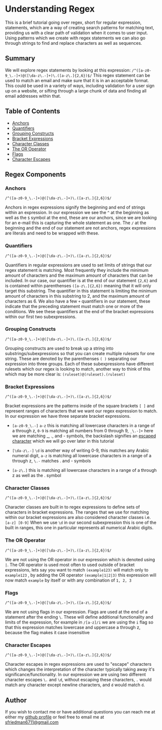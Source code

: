 # Understanding Regex

This is a brief tutorial going over regex, short for regular expression, statements, which are a way of creating search patterns for matching text, providing us with a clear path of validation when it comes to user input. Using patterns which we create with regex statements we can also go through strings to find and replace characters as well as sequences.

## Summary
We will explore regex statements by looking at this expression: `/^([a-z0-9_\.-]+)@([\da-z\.-]+)\.([a-z\.]{2,6})$/`
This regex statement can be used to match an email and make sure that it is in an acceptable format. This could be used in a variety of ways, including validation for a user sign up on a website, or sifting through a large chunk of data and finding all email addresses within that.

## Table of Contents

- [Anchors](#anchors)
- [Quantifiers](#quantifiers)
- [Grouping Constructs](#grouping-constructs)
- [Bracket Expressions](#bracket-expressions)
- [Character Classes](#character-classes)
- [The OR Operator](#the-or-operator)
- [Flags](#flags)
- [Character Escapes](#character-escapes)

## Regex Components

### Anchors
`/^([a-z0-9_\.-]+)@([\da-z\.-]+)\.([a-z\.]{2,6})$/`

Anchors in regex expressions signify the beginning and end of strings within an expression. In our expression we see the `^` at the beginning as well as the `$` symbol at the end, these are our anchors, since we are looking for an e-mail this is capturing the whole statement as one. The `/` at the beginning and the end of our statement are not anchors, regex expressions are literals and need to be wrapped with these. 

### Quantifiers
`/^([a-z0-9_\.-]+)@([\da-z\.-]+)\.([a-z\.]{2,6})$/`

Quantifiers in regular expressions are used to set limits of strings that our regex statement is matching. Most frequently they include the minimum amount of characters and the maximum amount of characters that can be included. In our case, our quantifier is at the end of our statement `{2,6}` and is contained within parenthenses `([a-z\.]{2,6})` meaning that it will only target this substring. The quantifier in this statement is limiting the minimum amount of characters in this substring to 2, and the maximum amount of characters as 6. We also have a few `+` quantifiers in our statement, these indicate that the preceding statement must match one or more of the conditions. We see these quantifiers at the end of the bracket expressions within our first two subexpressions. 

### Grouping Constructs
`/^([a-z0-9_\.-]+)@([\da-z\.-]+)\.([a-z\.]{2,6})$/`

Grouping constructs are used to break up a string into substrings/subexpressions so that you can create multiple rulesets for one string. These are denoted by the parenthenses `( )` separating our expression into three groups. Each of these subexpressions have different rulesets which our regex is looking to match, another way to think of this which may be more clear is: `(ruleset)@(ruleset).(ruleset)` 

### Bracket Expressions
`/^([a-z0-9_\.-]+)@([\da-z\.-]+)\.([a-z\.]{2,6})$/`

Bracket expressions are the patterns inside of the square brackets `[ ]` and represent ranges of characters that we want our regex expression to match. In our expression we have three separate bracket expressions.
- `[a-z0-9_\.-]`
 `a-z` this is matching all lowercase characters in a range of a through z, `0-9` is matching all numbers from 0 through 9, `_\.-]+` here we are matching _, ., and - symbols, the backslash signifies an [escaped character](#character-escapes) which we will go over later in this tutorial

- `[\da-z\.-]`
`\d` is another way of writing 0-9, this matches any Arabic numeral digit, `a-z` is matching all lowercase characters in a range of a through z, `\.-` matches . and - symbols 
- `[a-z\.]`
this is matching all lowercase characters in a range of a through z as well as the . symbol

### Character Classes
`/^([a-z0-9_\.-]+)@([\da-z\.-]+)\.([a-z\.]{2,6})$/`

Character classes are built in to regex expressions to define sets of characters in bracket expressions. The ranges that we use for matching within our bracket expressions are also considered character classes i.e. `[a-z] [0-9]`
When we use `\d` in our second subexpression this is one of the built in ranges, this one in particular represents all numerical Arabic digits. 

### The OR Operator
`/^([a-z0-9_\.-]+)@([\da-z\.-]+)\.([a-z\.]{2,6})$/`

We are not using the OR operator in our expression which is denoted using `|`. The OR operator is used most often to used outside of bracket expressions, lets say you want to match `(example123)` will match only to `example123` , by adding the OR operator `(example|1|2|3)` this expression will now match `example` by itself or with any combination of `1, 2, 3` 


### Flags
`/^([a-z0-9_\.-]+)@([\da-z\.-]+)\.([a-z\.]{2,6})$/`

We are not using flags in our expression. Flags are used at the end of a statement after the ending `\`. These will define additional functionality and limits of the expression, for example in `/[a-z]/i` we are using the `i` flag so that this expression matches lowercase and uppercase a through z, because the flag makes it case insensitive

### Character Escapes
`/^([a-z0-9_\.-]+)@([\da-z\.-]+)\.([a-z\.]{2,6})$/`

Character escapes in regex expressions are used to "escape" characters which changes the interpretation of the character typically taking away it's significance/functionality. In our expression we are using two different character escapes `\.` and `\d`, without escaping these characters, `.` would match any character except newline characters, and `d` would match `d`. 

## Author

If you wish to contact me or have additional questions you can reach me at either my [github profile](https://github.com/reverofsuturb) or feel free to email me at [sfriedman6711@gmail.com](mailto:sfriedman6711@gmail.com)
